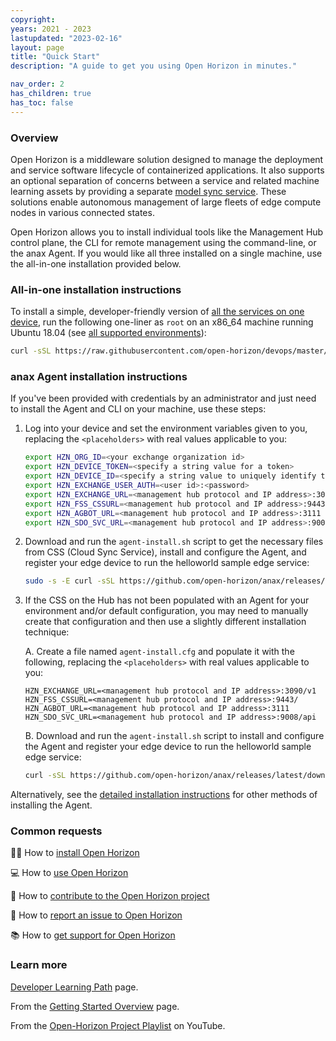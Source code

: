 ```yaml
---
copyright:
years: 2021 - 2023
lastupdated: "2023-02-16"
layout: page
title: "Quick Start"
description: "A guide to get you using Open Horizon in minutes."

nav_order: 2
has_children: true
has_toc: false
---
```


### Overview

Open Horizon is a middleware solution designed to manage the deployment and service software lifecycle of containerized applications. It also supports an optional separation of concerns between a service and related machine learning assets by providing a separate [model sync service](developing/model_management_details.md#model_management_details).  These solutions enable autonomous management of large fleets of edge compute nodes in various connected states.

Open Horizon allows you to install individual tools like the Management Hub control plane, the CLI for remote management using the command-line, or the anax Agent.  If you would like all three installed on a single machine, use the all-in-one installation provided below.

### All-in-one installation instructions

To install a simple, developer-friendly version of [all the services on one device](docs/mgmt-hub/docs/index.md), run the following one-liner as `root` on an x86_64 machine running Ubuntu 18.04 (see [all supported environments](docs/installing/adding_devices.md#suparch-horizon)):

```bash
curl -sSL https://raw.githubusercontent.com/open-horizon/devops/master/mgmt-hub/deploy-mgmt-hub.sh | bash
```

### anax Agent installation instructions

If you've been provided with credentials by an administrator and just need to install the Agent and CLI on your machine, use these steps:

1. Log into your device and set the environment variables given to you, replacing the `<placeholders>` with real values applicable to you:

   ```bash
   export HZN_ORG_ID=<your exchange organization id>
   export HZN_DEVICE_TOKEN=<specify a string value for a token>
   export HZN_DEVICE_ID=<specify a string value to uniquely identify this device>
   export HZN_EXCHANGE_USER_AUTH=<user id>:<password>
   export HZN_EXCHANGE_URL=<management hub protocol and IP address>:3090/v1
   export HZN_FSS_CSSURL=<management hub protocol and IP address>:9443/
   export HZN_AGBOT_URL=<management hub protocol and IP address>:3111
   export HZN_SDO_SVC_URL=<management hub protocol and IP address>:9008/api
   ```

1. Download and run the `agent-install.sh` script to get the necessary files from CSS (Cloud Sync Service), install and configure the Agent, and register your edge device to run the helloworld sample edge service:

   ```bash
   sudo -s -E curl -sSL https://github.com/open-horizon/anax/releases/latest/download/agent-install.sh | bash -s -- -i css: -p IBM/pattern-ibm.helloworld -w '*' -T 120
   ```

1. If the CSS on the Hub has not been populated with an Agent for your environment and/or default configuration, you may need to manually create that configuration and then use a slightly different installation technique:

   A. Create a file named `agent-install.cfg` and populate it with the following, replacing the `<placeholders>` with real values applicable to you:

   ```text
   HZN_EXCHANGE_URL=<management hub protocol and IP address>:3090/v1
   HZN_FSS_CSSURL=<management hub protocol and IP address>:9443/
   HZN_AGBOT_URL=<management hub protocol and IP address>:3111
   HZN_SDO_SVC_URL=<management hub protocol and IP address>:9008/api
   ```
  
   B. Download and run the `agent-install.sh` script to install and configure the Agent and register your edge device to run the helloworld sample edge service:

   ```bash
   curl -sSL https://github.com/open-horizon/anax/releases/latest/download/agent-install.sh | bash -s -- -i anax: -k ./agent-install.cfg -c css: -p IBM/pattern-ibm.helloworld -w '*' -T 120
   ```

Alternatively, see the [detailed installation instructions](docs/installing/registration.md#registration) for other methods of installing the Agent.

### Common requests

👩‍💻 How to [install Open Horizon](common-requests/install.md)

💻 How to [use Open Horizon](common-requests/use.md)

💾 How to [contribute to the Open Horizon project](common-requests/contribute.md)

🐞 How to [report an issue to Open Horizon](common-requests/report-an-issue.md)

📚 How to [get support for Open Horizon](common-requests/get-technical-support.md)

### Learn more

[Developer Learning Path](docs/getting_started/developer_learning_path.md) page.

From the [Getting Started Overview](docs/getting_started/overview_oh.md) page.

From the [Open-Horizon Project Playlist](https://www.youtube.com/playlist?list=PLgohd895XSUddtseFy4HxCqTqqlYfW8Ix) on YouTube.
